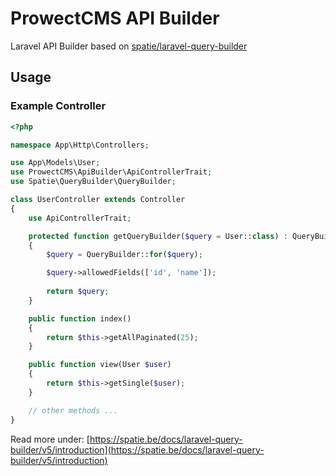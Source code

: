 # ProwectCMS API Builder

Laravel API Builder based on [spatie/laravel-query-builder](https://github.com/spatie/laravel-query-builder)

## Usage

### Example Controller

```php
<?php

namespace App\Http\Controllers;

use App\Models\User;
use ProwectCMS\ApiBuilder\ApiControllerTrait;
use Spatie\QueryBuilder\QueryBuilder;

class UserController extends Controller
{
    use ApiControllerTrait;

    protected function getQueryBuilder($query = User::class) : QueryBuilder
    {
        $query = QueryBuilder::for($query);

        $query->allowedFields(['id', 'name']);
        
        return $query;
    }

    public function index()
    {
        return $this->getAllPaginated(25);
    }

    public function view(User $user)
    {
        return $this->getSingle($user);
    }

    // other methods ...
}
```

Read more under: [https://spatie.be/docs/laravel-query-builder/v5/introduction](https://spatie.be/docs/laravel-query-builder/v5/introduction)

